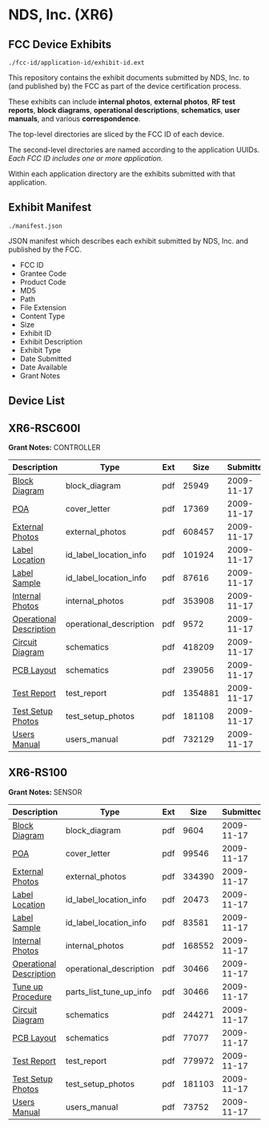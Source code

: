 # NDS, Inc. (XR6)
## FCC Device Exhibits

```
./fcc-id/application-id/exhibit-id.ext
```

This repository contains the exhibit documents submitted by NDS, Inc. to (and published by) the FCC as part of the device certification process.

These exhibits can include **internal photos**, **external photos**, **RF test reports**, **block diagrams**, **operational descriptions**, **schematics**, **user manuals**, and various **correspondence**.

The top-level directories are sliced by the FCC ID of each device.

The second-level directories are named according to the application UUIDs. *Each FCC ID includes one or more application.*

Within each application directory are the exhibits submitted with that application. 

## Exhibit Manifest

```
./manifest.json
```

JSON manifest which describes each exhibit submitted by NDS, Inc. and published by the FCC.

- FCC ID
- Grantee Code
- Product Code
- MD5
- Path
- File Extension
- Content Type
- Size
- Exhibit ID
- Exhibit Description
- Exhibit Type
- Date Submitted
- Date Available
- Grant Notes

## Device List
## XR6-RSC600I
**Grant Notes:** CONTROLLER

| Description | Type | Ext | Size | Submitted | Available |
| ----------- | ---- | --- | ---- | --------- | --------- |
| [Block Diagram](XR6-RSC600I/652ceae705eb550919e4fac089b34044/1200768.pdf) | block_diagram | pdf | 25949 | 2009-11-17 | 2009-11-17 |
| [POA](XR6-RSC600I/652ceae705eb550919e4fac089b34044/1200779.pdf) | cover_letter | pdf | 17369 | 2009-11-17 | 2009-11-17 |
| [External Photos](XR6-RSC600I/652ceae705eb550919e4fac089b34044/1200770.pdf) | external_photos | pdf | 608457 | 2009-11-17 | 2009-11-17 |
| [Label Location](XR6-RSC600I/652ceae705eb550919e4fac089b34044/1200773.pdf) | id_label_location_info | pdf | 101924 | 2009-11-17 | 2009-11-17 |
| [Label Sample](XR6-RSC600I/652ceae705eb550919e4fac089b34044/1200774.pdf) | id_label_location_info | pdf | 87616 | 2009-11-17 | 2009-11-17 |
| [Internal Photos](XR6-RSC600I/652ceae705eb550919e4fac089b34044/1200771.pdf) | internal_photos | pdf | 353908 | 2009-11-17 | 2009-11-17 |
| [Operational Description](XR6-RSC600I/652ceae705eb550919e4fac089b34044/1200776.pdf) | operational_description | pdf | 9572 | 2009-11-17 | 2009-11-17 |
| [Circuit Diagram](XR6-RSC600I/652ceae705eb550919e4fac089b34044/1200769.pdf) | schematics | pdf | 418209 | 2009-11-17 | 2009-11-17 |
| [PCB Layout](XR6-RSC600I/652ceae705eb550919e4fac089b34044/1200777.pdf) | schematics | pdf | 239056 | 2009-11-17 | 2009-11-17 |
| [Test Report](XR6-RSC600I/652ceae705eb550919e4fac089b34044/1200775.pdf) | test_report | pdf | 1354881 | 2009-11-17 | 2009-11-17 |
| [Test Setup Photos](XR6-RSC600I/652ceae705eb550919e4fac089b34044/1200772.pdf) | test_setup_photos | pdf | 181108 | 2009-11-17 | 2009-11-17 |
| [Users Manual](XR6-RSC600I/652ceae705eb550919e4fac089b34044/1200778.pdf) | users_manual | pdf | 732129 | 2009-11-17 | 2009-11-17 |
## XR6-RS100
**Grant Notes:** SENSOR

| Description | Type | Ext | Size | Submitted | Available |
| ----------- | ---- | --- | ---- | --------- | --------- |
| [Block Diagram](XR6-RS100/0ac9bb3717a910981254d2abf2a88435/1200780.pdf) | block_diagram | pdf | 9604 | 2009-11-17 | 2009-11-17 |
| [POA](XR6-RS100/0ac9bb3717a910981254d2abf2a88435/1200788.pdf) | cover_letter | pdf | 99546 | 2009-11-17 | 2009-11-17 |
| [External Photos](XR6-RS100/0ac9bb3717a910981254d2abf2a88435/1200782.pdf) | external_photos | pdf | 334390 | 2009-11-17 | 2009-11-17 |
| [Label Location](XR6-RS100/0ac9bb3717a910981254d2abf2a88435/1200785.pdf) | id_label_location_info | pdf | 20473 | 2009-11-17 | 2009-11-17 |
| [Label Sample](XR6-RS100/0ac9bb3717a910981254d2abf2a88435/1200786.pdf) | id_label_location_info | pdf | 83581 | 2009-11-17 | 2009-11-17 |
| [Internal Photos](XR6-RS100/0ac9bb3717a910981254d2abf2a88435/1200783.pdf) | internal_photos | pdf | 168552 | 2009-11-17 | 2009-11-17 |
| [Operational Description](XR6-RS100/0ac9bb3717a910981254d2abf2a88435/1200789.pdf) | operational_description | pdf | 30466 | 2009-11-17 | 2009-11-17 |
| [Tune up Procedure](XR6-RS100/0ac9bb3717a910981254d2abf2a88435/1200789.pdf) | parts_list_tune_up_info | pdf | 30466 | 2009-11-17 | 2009-11-17 |
| [Circuit Diagram](XR6-RS100/0ac9bb3717a910981254d2abf2a88435/1200781.pdf) | schematics | pdf | 244271 | 2009-11-17 | 2009-11-17 |
| [PCB Layout](XR6-RS100/0ac9bb3717a910981254d2abf2a88435/1200790.pdf) | schematics | pdf | 77077 | 2009-11-17 | 2009-11-17 |
| [Test Report](XR6-RS100/0ac9bb3717a910981254d2abf2a88435/1200787.pdf) | test_report | pdf | 779972 | 2009-11-17 | 2009-11-17 |
| [Test Setup Photos](XR6-RS100/0ac9bb3717a910981254d2abf2a88435/1200784.pdf) | test_setup_photos | pdf | 181103 | 2009-11-17 | 2009-11-17 |
| [Users Manual](XR6-RS100/0ac9bb3717a910981254d2abf2a88435/1200792.pdf) | users_manual | pdf | 73752 | 2009-11-17 | 2009-11-17 |

